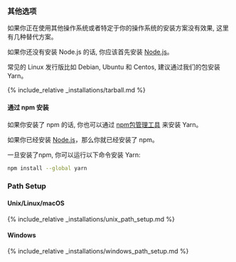 ### 其他选项

如果你正在使用其他操作系统或者特定于你的操作系统的安装方案没有效果, 这里有几种替代方案。

如果你还没有安装 Node.js 的话, 你应该首先安装 [Node.js](https://nodejs.org/)。

常见的 Linux 发行版比如 Debian, Ubuntu 和 Centos, 建议通过我们的包安装 Yarn。

{% include_relative _installations/tarball.md %}

#### 通过 npm 安装

如果你安装了 npm 的话, 你也可以通过 [npm包管理工具](http://npmjs.org/) 来安装 Yarn。

如果你已经安装 [Node.js](https://nodejs.org/)，那么你就已经安装了 npm。

一旦安装了npm, 你可以运行以下命令安装 Yarn:

```sh
npm install --global yarn
```

### Path Setup

#### Unix/Linux/macOS

{% include_relative _installations/unix_path_setup.md %}

#### Windows

{% include_relative _installations/windows_path_setup.md %}